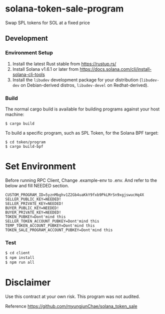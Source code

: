 # solana-token-sale-program

Swap SPL tokens for SOL at a fixed price

## Development

### Environment Setup

1. Install the latest Rust stable from https://rustup.rs/
2. Install Solana v1.6.1 or later from https://docs.solana.com/cli/install-solana-cli-tools
3. Install the `libudev` development package for your distribution (`libudev-dev` on Debian-derived distros, `libudev-devel` on Redhat-derived).

### Build

The normal cargo build is available for building programs against your host machine:
```
$ cargo build
```

To build a specific program, such as SPL Token, for the Solana BPF target:
```
$ cd token/program
$ cargo build-bpf
```

# Set Environment
Before running RPC Client, Change .example-env to .env. And refer to the below and fill NEEDED section.

```
CUSTOM_PROGRAM_ID=5yznMbghv1Z2Gb4uaKkY9fxb9PkLMrSn9xgjswucHq4X
SELLER_PUBLIC_KEY=NEEDED!
SELLER_PRIVATE_KEY=NEEDED!
BUYER_PUBLIC_KEY=NEEDED!
BUYER_PRIVATE_KEY=NEEDED!
TOKEN_PUBKEY=Dont'mind this
SELLER_TOKEN_ACCOUNT_PUBKEY=Dont'mind this
TEMP_TOKEN_ACCOUNT_PUBKEY=Dont'mind this
TOKEN_SALE_PROGRAM_ACCOUNT_PUBKEY=Dont'mind this
```

### Test

```bash
$ cd client
$ npm install
$ npm run all
```

# Disclaimer

Use this contract at your own risk. This program was not audited.

Reference https://github.com/myungjunChae/solana_token_sale
